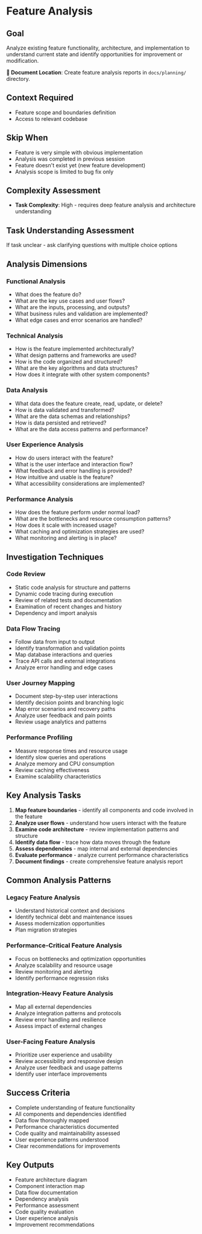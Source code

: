 # Feature Analysis

## Goal
Analyze existing feature functionality, architecture, and implementation to understand current state and identify opportunities for improvement or modification.

**📁 Document Location**: Create feature analysis reports in `docs/planning/` directory.

## Context Required
- Feature scope and boundaries definition
- Access to relevant codebase

## Skip When
- Feature is very simple with obvious implementation
- Analysis was completed in previous session
- Feature doesn't exist yet (new feature development)
- Analysis scope is limited to bug fix only

## Complexity Assessment
- **Task Complexity**: High - requires deep feature analysis and architecture understanding

## Task Understanding Assessment
If task unclear - ask clarifying questions with multiple choice options

## Analysis Dimensions

### Functional Analysis
- What does the feature do?
- What are the key use cases and user flows?
- What are the inputs, processing, and outputs?
- What business rules and validation are implemented?
- What edge cases and error scenarios are handled?

### Technical Analysis
- How is the feature implemented architecturally?
- What design patterns and frameworks are used?
- How is the code organized and structured?
- What are the key algorithms and data structures?
- How does it integrate with other system components?

### Data Analysis
- What data does the feature create, read, update, or delete?
- How is data validated and transformed?
- What are the data schemas and relationships?
- How is data persisted and retrieved?
- What are the data access patterns and performance?

### User Experience Analysis
- How do users interact with the feature?
- What is the user interface and interaction flow?
- What feedback and error handling is provided?
- How intuitive and usable is the feature?
- What accessibility considerations are implemented?

### Performance Analysis
- How does the feature perform under normal load?
- What are the bottlenecks and resource consumption patterns?
- How does it scale with increased usage?
- What caching and optimization strategies are used?
- What monitoring and alerting is in place?

## Investigation Techniques

### Code Review
- Static code analysis for structure and patterns
- Dynamic code tracing during execution
- Review of related tests and documentation
- Examination of recent changes and history
- Dependency and import analysis

### Data Flow Tracing
- Follow data from input to output
- Identify transformation and validation points
- Map database interactions and queries
- Trace API calls and external integrations
- Analyze error handling and edge cases

### User Journey Mapping
- Document step-by-step user interactions
- Identify decision points and branching logic
- Map error scenarios and recovery paths
- Analyze user feedback and pain points
- Review usage analytics and patterns

### Performance Profiling
- Measure response times and resource usage
- Identify slow queries and operations
- Analyze memory and CPU consumption
- Review caching effectiveness
- Examine scalability characteristics

## Key Analysis Tasks
1. **Map feature boundaries** - identify all components and code involved in the feature
2. **Analyze user flows** - understand how users interact with the feature
3. **Examine code architecture** - review implementation patterns and structure
4. **Identify data flow** - trace how data moves through the feature
5. **Assess dependencies** - map internal and external dependencies
6. **Evaluate performance** - analyze current performance characteristics
7. **Document findings** - create comprehensive feature analysis report

## Common Analysis Patterns

### Legacy Feature Analysis
- Understand historical context and decisions
- Identify technical debt and maintenance issues
- Assess modernization opportunities
- Plan migration strategies

### Performance-Critical Feature Analysis
- Focus on bottlenecks and optimization opportunities
- Analyze scalability and resource usage
- Review monitoring and alerting
- Identify performance regression risks

### Integration-Heavy Feature Analysis
- Map all external dependencies
- Analyze integration patterns and protocols
- Review error handling and resilience
- Assess impact of external changes

### User-Facing Feature Analysis
- Prioritize user experience and usability
- Review accessibility and responsive design
- Analyze user feedback and usage patterns
- Identify user interface improvements

## Success Criteria
- Complete understanding of feature functionality
- All components and dependencies identified
- Data flow thoroughly mapped
- Performance characteristics documented
- Code quality and maintainability assessed
- User experience patterns understood
- Clear recommendations for improvements

## Key Outputs
- Feature architecture diagram
- Component interaction map
- Data flow documentation
- Dependency analysis
- Performance assessment
- Code quality evaluation
- User experience analysis
- Improvement recommendations 